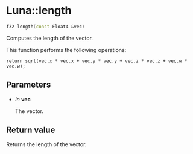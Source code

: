 # Luna::length

```c++
f32 length(const Float4 &vec)
```

Computes the length of the vector. 

This function performs the following operations: 
```
return sqrt(vec.x * vec.x + vec.y * vec.y + vec.z * vec.z + vec.w * vec.w);
```


## Parameters
* *in* **vec**

    The vector. 

## Return value
Returns the length of the vector. 

